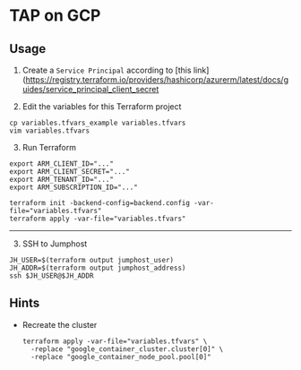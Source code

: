 # TAP on GCP

## Usage

1. Create a `Service Principal` according to [this link](https://registry.terraform.io/providers/hashicorp/azurerm/latest/docs/guides/service_principal_client_secret


2. Edit the variables for this Terraform project
```
cp variables.tfvars_example variables.tfvars
vim variables.tfvars
```

3. Run Terraform
```
export ARM_CLIENT_ID="..."
export ARM_CLIENT_SECRET="..."
export ARM_TENANT_ID="..."
export ARM_SUBSCRIPTION_ID="..."

terraform init -backend-config=backend.config -var-file="variables.tfvars"
terraform apply -var-file="variables.tfvars"
```
---

3. SSH to Jumphost
```
JH_USER=$(terraform output jumphost_user)
JH_ADDR=$(terraform output jumphost_address)
ssh $JH_USER@$JH_ADDR
```

## Hints

* Recreate the cluster

  ```
  terraform apply -var-file="variables.tfvars" \
    -replace "google_container_cluster.cluster[0]" \
    -replace "google_container_node_pool.pool[0]"
  ```
